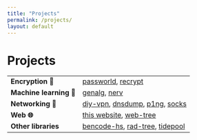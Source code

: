 ```yaml
---
title: "Projects"
permalink: /projects/
layout: default
---
```

# Projects

<table>
  <tbody>
    <tr>
      <td><b>Encryption 🔐</b></td>
      <td>
        <a href="/projects/passworld/">passworld</a>,
        <a href="/projects/recrypt/">recrypt</a>
      </td>
    </tr>
    <tr>
      <td><b>Machine learning 🤖</b></td>
      <td>
        <a href="/projects/genalg/">genalg</a>,
        <a href="/projects/nerv/">nerv</a>
      </td>
    </tr>
    <tr>
      <td><b>Networking 📶</b></td>
      <td>
        <a href="/projects/diy-vpn">diy-vpn</a>,
        <a href="/projects/dnsdump">dnsdump</a>,
        <a href="/projects/p1ng">p1ng</a>,
        <a href="/projects/socks">socks</a>
      </td>
    </tr>
    <tr>
      <td><b>Web 🌐</b></td>
      <td>
        <a href="/projects/this-website">this website</a>,
        <a href="/projects/web-tree">web-tree</a>
      </td>
    </tr>
    <tr>
      <td><b>Other libraries</b></td>
      <td>
        <a href="/projects/bencode-hs">bencode-hs</a>,
        <a href="/projects/rad-tree">rad-tree</a>,
        <a href="/projects/tidepool">tidepool</a>
      </td>
    </tr>
  </tbody>
</table>
